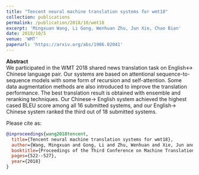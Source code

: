 ```yaml
---
title: "Tencent neural machine translation systems for wmt18"
collection: publications
permalink: /publication/2018/10/wmt18
excerpt: 'Mingxuan Wang, Li Gong, Wenhuan Zhu, Jun Xie, Chao Bian'
date: 2018/10/5
venue: 'WMT'
paperurl: 'https://arxiv.org/abs/1906.02041'
---
```

**Abstract** <br>
We participated in the WMT 2018 shared news translation task on English↔ Chinese language pair. Our systems are based on attentional sequence-to-sequence models with some form of recursion and self-attention. Some data augmentation methods are also introduced to improve the translation performance. The best translation result is obtained with ensemble and reranking techniques. Our Chinese→ English system achieved the highest cased BLEU score among all 16 submitted systems, and our English→ Chinese system ranked the third out of 18 submitted systems.

Please cite as:
```bibtex
@inproceedings{wang2018tencent,
  title={Tencent neural machine translation systems for wmt18},
  author={Wang, Mingxuan and Gong, Li and Zhu, Wenhuan and Xie, Jun and Bian, Chao},
  booktitle={Proceedings of the Third Conference on Machine Translation: Shared Task Papers},
  pages={522--527},
  year={2018}
}
```
